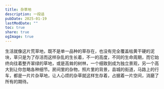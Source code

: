 ```yaml
---
title: 杂草地
description: 一段话
pubDate: 2025-01-19
lastModDate: ""
toc: true
share: true
ogImage: true
---
```


生活就像这片荒草地，既不是单一品种的草存在，也没有完全覆盖枯黄干硬的泥块，草只是为了存活而这样杂乱的生长着，不一的高度，不同的生命周期，而它始终向往着整齐翠绿的草地，或是高耸的树林，一个细致到成为独立景观，另一个高大到让你忽略各种细节。房间里的杂物，照片里的背景，县城的街道，马路上的行车，都是一片片杂草地，让人心烦的杂草就这样生存着，占据着一片空间，消磨了所有的期待。